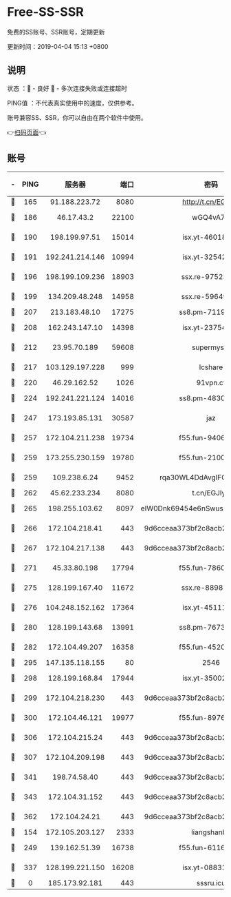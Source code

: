 # Free-SS-SSR

免费的SS账号、SSR账号，定期更新

更新时间：2019-04-04 15:13 +0800

## 说明

状态     ：🙂 - 良好 🙁 - 多次连接失败或连接超时

PING值   ：不代表真实使用中的速度，仅供参考。

账号兼容SS、SSR，你可以自由在两个软件中使用。

👉[扫码页面](https://liesauer.github.io/Free-SS-SSR/)👈

## 账号

|-|PING|服务器|端口|密码|加密方式|区域|
|:----:|:----:|:-----:|-----:|:----:|:----:|:----:|
|🙂|165|91.188.223.72|8080|http://t.cn/EGJIyrl|rc4-md5|RU|
|🙂|186|46.17.43.2|22100|wGQ4vA7D|aes-256-gcm|RU|
|🙂|190|198.199.97.51|15014|isx.yt-46018201|aes-256-cfb|US|
|🙂|191|192.241.214.146|10994|isx.yt-32542265|aes-256-cfb|US|
|🙂|196|198.199.109.236|18903|ssx.re-97523420|aes-256-cfb|US|
|🙂|199|134.209.48.248|14958|ssx.re-59649668|aes-256-cfb|US|
|🙂|207|213.183.48.10|17275|ss8.pm-71196894|rc4-md5|RU|
|🙂|208|162.243.147.10|14398|isx.yt-23754818|aes-256-cfb|US|
|🙂|212|23.95.70.189|59608|supermyssr|chacha20-ietf|US|
|🙂|217|103.129.197.228|999|lcshare|aes-256-cfb|US|
|🙂|220|46.29.162.52|1026|91vpn.cf|rc4-md5|RU|
|🙂|224|192.241.221.124|14016|ss8.pm-48308241|aes-256-cfb|US|
|🙂|247|173.193.85.131|30587|jaz|aes-256-cfb|US|
|🙂|257|172.104.211.238|19734|f55.fun-94065686|aes-256-cfb|US|
|🙂|259|173.255.230.159|19780|f55.fun-21003083|aes-256-cfb|US|
|🙂|259|109.238.6.24|9452|rqa30WL4DdAvgIFG6Fs3znzTa|aes-256-cfb|FR|
|🙂|262|45.62.233.234|8080|t.cn/EGJIyrl|rc4-md5|CA|
|🙂|265|198.255.103.62|8097|eIW0Dnk69454e6nSwuspv9DmS201tQ0D|aes-256-cfb|US|
|🙂|266|172.104.218.41|443|9d6cceaa373bf2c8acb22e60b6a58be6|aes-256-cfb|US|
|🙂|267|172.104.217.138|443|9d6cceaa373bf2c8acb22e60b6a58be6|aes-256-cfb|US|
|🙂|271|45.33.80.198|17794|f55.fun-78601167|aes-256-cfb|US|
|🙂|275|128.199.167.40|11672|ssx.re-88981632|aes-256-cfb|SG|
|🙂|276|104.248.152.162|17364|isx.yt-45111127|aes-256-cfb|SG|
|🙂|280|128.199.143.68|13991|ss8.pm-76732663|aes-256-cfb|SG|
|🙂|282|172.104.49.207|16358|f55.fun-45202305|aes-256-cfb|SG|
|🙂|295|147.135.118.155|80|2546|chacha20|US|
|🙂|298|128.199.168.84|17944|isx.yt-35002104|aes-256-cfb|SG|
|🙂|299|172.104.218.230|443|9d6cceaa373bf2c8acb22e60b6a58be6|aes-256-cfb|US|
|🙂|300|172.104.46.121|19977|f55.fun-89761630|aes-256-cfb|SG|
|🙂|306|172.104.215.24|443|9d6cceaa373bf2c8acb22e60b6a58be6|aes-256-cfb|US|
|🙂|307|172.104.209.198|443|9d6cceaa373bf2c8acb22e60b6a58be6|aes-256-cfb|US|
|🙂|341|198.74.58.40|443|9d6cceaa373bf2c8acb22e60b6a58be6|aes-256-cfb|US|
|🙂|343|172.104.31.152|443|9d6cceaa373bf2c8acb22e60b6a58be6|aes-256-cfb|US|
|🙂|362|172.104.24.21|443|9d6cceaa373bf2c8acb22e60b6a58be6|aes-256-cfb|US|
|🙂|154|172.105.203.127|2333|liangshanbo|chacha20|JP|
|🙂|249|139.162.51.39|16738|f55.fun-61163732|aes-256-cfb|SG|
|🙂|337|128.199.221.150|16208|isx.yt-08831052|aes-256-cfb|SG|
|🙁|0|185.173.92.181|443|sssru.icu|rc4-md5|RU|
